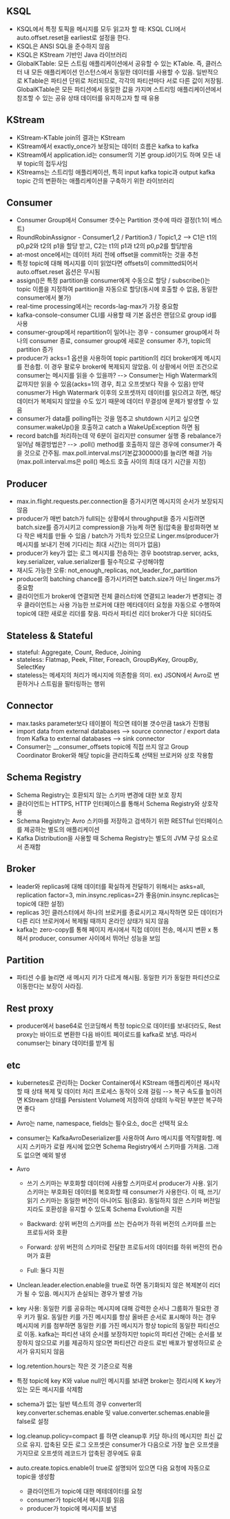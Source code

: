 ## KSQL
- KSQL에서 특정 토픽을 메시지를 모두 읽고자 할 때: KSQL CLI에서 auto.offset.reset을 earliest로 설정을 한다.
- KSQL은 ANSI SQL을 준수하지 않음
- KSQL은 KStream 기반인 Java 라이브러리
- GlobalKTable: 모든 스트림 애플리케이션에서 공유할 수 있는 KTable. 즉, 클러스터 내 모든 애플리케이션 인스턴스에서 동일한 데이터를 사용할 수 있음. 일반적으로 KTable은 파티션 단위로 처리되므로, 각각의 파티션마다 서로 다른 값이 저장됨. GlobalKTable은 모든 파티션에서 동일한 값을 가지며 스트리밍 애플리케이션에서 참조할 수 있는 공유 상태 데이터를 유지하고자 할 때 유용

## KStream
- KStream-KTable join의 결과는 KStream
- KStream에서 exactly_once가 보장되는 데이터 흐름은 kafka to kafka
- KStream에서 application.id는 consumer의 기본 group.id이기도 하며 모든 내부 topic의 접두사임
- KStreams는 스트리밍 애플리케이션, 특히 input kafka topic과 output kafka topic 간의 변환하는 애플리케이션을 구축하기 위한 라이브러리

## Consumer
- Consumer Group에서 Consumer 갯수는 Partition 갯수에 따라 결정(1:1이 베스트)
- RoundRobinAssignor - Consumer1,2 / Partition3 / Topic1,2 --> C1은 t1의 p0,p2와 t2의 p1을 할당 받고, C2는 t1의 p1과 t2의 p0,p2를 할당받음
- at-most once에서는 데이터 처리 전에 offset을 commit하는 것을 추천
- 특정 topic에 대해 메시지를 이미 읽었다면 offsets이 committed되어서 auto.offset.reset 옵션은 무시됨
- assign()은 특정 partition을 consumer에게 수동으로 할당 / subscribe()는 topic 이름을 지정하여 partition을 자동으로 할당(동시에 호출할 수 없음, 동일한 consumer에서 불가)
- real-time processing에서는 records-lag-max가 가장 중요함
- kafka-console-consumer CLI를 사용할 때 기본 옵션은 랜덤으로 group id를 사용
- consumer-group에서 repartition이 일어나는 경우 - consumer group에서 하나의 consumer 종료, consumer group에 새로운 consumer 추가, topic의 partition 증가
- producer가 acks=1 옵션을 사용하여 topic partition의 리더 broker에게 메시지를 전송함. 이 경우 팔로우 broker에 복제되지 않았음. 이 상황에서 어떤 조건으로 consumer는 메시지를 읽을 수 있을까? --> Consumer는 High Watermark의 값까지만 읽을 수 있음(acks=1의 경우, 최고 오프셋보다 작을 수 있음) 만약 conusmer가 High Watermark 이후의 오프셋까지 데이터를 읽으려고 하면, 해당 데이터가 복제되지 않았을 수도 있기 때문에 데이터 무결성에 문제가 발생할 수 있음
- consumer가 data를 polling하는 것을 멈추고 shutdown 시키고 싶으면 consumer.wakeUp()을 호출하고 catch a WakeUpException 하면 됨
- record batch를 처리하는데 약 6분이 걸리지만 consumer 실행 중 rebalance가 일어남 해결방법은? --> .poll() method를 호출하지 않은 경우에 consumer가 죽을 것으로 간주됨. max.poll.interval.ms(기본값300000)를 늘리면 해결 가능 (max.poll.interval.ms은 poll() 메소드 호출 사이의 최대 대기 시간을 지정)


## Producer
- max.in.flight.requests.per.connection을 증가시키면 메시지의 순서가 보장되지 않음
- producer가 매번 batch가 full되는 상황에서 throughput을 증가 시킬려면 batch.size를 증가시키고 compression을 가능케 하면 됨(압축을 활성화하면 보다 작은 배치를 만들 수 있음 / batch가 가득차 있으므로 Linger.ms(producer가 메시지를 보내기 전에 기다리는 최대 시간)는 의미가 없음)
- producer가 key가 없는 로그 메시지를 전송하는 경우 bootstrap.server, acks, key.serializer, value.serializer를 필수적으로 구성해야함
- 재시도 가능한 오류: not_enough_replicas, not_leader_for_partition
- producer의 batching chance를 증가시키려면 batch.size가 아닌 linger.ms가 중요함
- 클라이언트가 broker에 연결되면 전체 클러스터에 연결되고 leader가 변경되는 경우 클라이언트는 사용 가능한 브로커에 대한 메타데이터 요청을 자동으로 수행하여 topic에 대한 새로운 리더를 찾음. 따라서 파티션 리더 broker가 다운 되더라도

## Stateless & Stateful
- stateful: Aggregate, Count, Reduce, Joining
- stateless: Flatmap, Peek, Fliter, Foreach, GroupByKey, GroupBy, SelectKey
- stateless는 메세지의 처리가 메시지에 의존함을 의미. ex) JSON에서 Avro로 변환하거나 스트림을 필터링하는 행위

## Connector
- max.tasks parameter보다 테이블이 적으면 테이블 갯수만큼 task가 진행됨
- import data from external databases --> source connector / export data from Kafka to external databases --> sink connector
- Consumer는 __consumer_offsets topic에 직접 쓰지 않고 Group Coordinator Broker와 해당 topic을 관리하도록 선택된 브로커와 상호 작용함

## Schema Registry
- Schema Registry는 호환되지 않는 스키마 변경에 대한 보호 장치
- 클라이언트는 HTTPS, HTTP 인터페이스를 통해서 Schema Registry와 상호작용
- Schema Registry는 Avro 스키마를 저장하고 검색하기 위한 RESTful 인터페이스를 제공하는 별도의 애플리케이션
- Kafka Distribution을 사용할 때 Schema Registry는 별도의 JVM 구성 요소로서 존재함

## Broker
- leader와 replicas에 대해 데이터를 확실하게 전달하기 위해서는 asks=all, replication factor=3, min.insync.replicas=2가 좋음(min.insync.replicas는 topic에 대한 설정)
- replicas 3인 클러스터에서 하나의 브로커를 종료시키고 재시작하면 모든 데이터가 다른 리더 브로커에서 복제될 때까지 온라인 상태가 되지 않음
- kafka는 zero-copy를 통해 페이지 캐시에서 직접 데이터 전송, 메시지 변환 x 통해서 producer, consumer 사이에서 뛰어난 성능을 보임

## Partition
- 파티션 수를 늘리면 새 메시지 키가 다르게 해시됨. 동일한 키가 동일한 파티션으로 이동한다는 보장이 사라짐.

## Rest proxy
- producer에서 base64로 인코딩해서 특정 topic으로 데이터를 보내더라도, Rest proxy는 바이드로 변환한 다음 바이트 페이로드를 kafka로 보냄. 따라서 conumser는 binary 데이터를 받게 됨

## etc
- kubernetes로 관리하는 Docker Container에서 KStream 애플리케이션 재시작할 때 상태 복제 및 데이터 처리 프로세스 동작이 오래 걸림 --> 복구 속도를 높이려면 KStream 상태를 Persistent Volume에 저장하여 상태의 누락된 부분만 복구하면 좋다
- Avro는 name, namespace, fields는 필수요소, doc은 선택적 요소
- consumer는 KafkaAvroDeserializer를 사용하여 Avro 메시지를 역직렬화함. 메시지 스키마가 로컬 캐시에 없으면 Schema Registry에서 스키마를 가져옴. 그래도 없으면 예외 발생
- Avro

    - 쓰기 스키마는 부호화할 데이터에 사용할 스키마로서 producer가 사용. 읽기 스키마는 부호화된 데이터를 복호화할 때 consumer가 사용한다. 이 때, 쓰기/읽기 스키마는 동일한 버전이 아니어도 됨(중요). 동일하지 않은 스키마 버전일지라도 호환성을 유지할 수 있도록 Schema Evolution을 지원

    - Backward: 상위 버전의 스키마를 쓰는 컨슈머가 하위 버전의 스키마를 쓰는 프로듀서와 호환 
    - Forward: 상위 버전의 스키마로 전달한 프로듀서의 데이터를 하위 버전의 컨슈머가 효환
    - Full: 둘다 지원
- Unclean.leader.election.enable을 true로 하면 동기화되지 않은 복제본이 리더가 될 수 있음. 메시지가 손실되는 경우가 발생 가능
- key 사용: 동일한 키를 공유하는 메시지에 대해 강력한 순서나 그룹화가 필요한 경우 키가 필요. 동일한 키를 가진 메시지를 항상 올바른 순서로 표시해야 하는 경우 메시지에 키를 첨부하면 동일한 키를 가진 메시지가 항상  topic의 동일한 파티션으로 이동. kafka는 파티션 내의 순서를 보장하지만 topic의 파티션 간에는 순서를 보장하지 않으므로 키를 제공하지 않으면 파티션간 라운드 로빈 배포가 발생하므로 순서가 유지되지 않음
- log.retention.hours는 작은 것 기준으로 적용
- 특정 topic에 key K와 value null인 메시지를 보내면 broker는 정리시에 K key가 있는 모든 메시지를 삭제함
- schema가 없는 일반 텍스트의 경우 converter의 key.converter.schemas.enable 및 value.converter.schemas.enable을 false로 설정
- log.cleanup.policy=compact 를 하면 cleanup후 키당 하나의 메시지만 최신 값으로 유지. 압축된 모든 로그 오프셋은 consumer가 다음으로 가장 높은 오프셋을 가지므로 오프셋의 레코드가 압축된 경우에도 유효
- auto.create.topics.enable이 true로 설명되어 있으면 다음 요청에 자동으로 topic을 생성함
    - 클라이언트가 topic에 대한 메테데이터를 요청
    - consumer가 topic에서 메시지를 읽음
    - producer가 topic에 메시지를 보냄